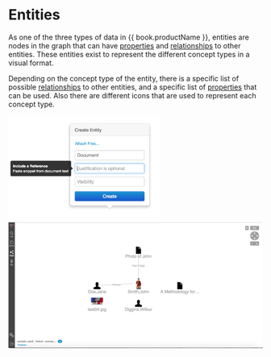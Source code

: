 # Entities

As one of the three types of data in {{ book.productName }}, entities are nodes in the graph that can have
[properties](properties.md) and [relationships](edges.md) to other entities. These entities exist to represent the
different concept types in a visual format.

Depending on the concept type of the entity, there is a specific list of possible [relationships](edges.md) to other
entities, and a specific list of [properties](properties.md) that can be used.  Also there are different icons that are
used to represent each concept type.

<img src = images/create-entity.png width="300">

<img src = images/graph-layout.png width="600">
